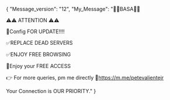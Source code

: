 { "Message_version": "12", "My_Message": "📌📌BASA📌📌

⚠️⚠️ ATTENTION ⚠️⚠️

📌Config FOR UPDATE!!!!

✅REPLACE DEAD SERVERS

✅ENJOY FREE BROWSING

💯Enjoy your FREE ACCESS

👉 For more queries, pm me directly 🔗https://m.me/petevalientejr

Your Connection is OUR PRIORITY." }
